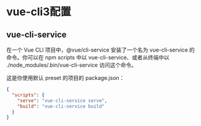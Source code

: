 # vue-cli3配置

## vue-cli-service 
在一个 Vue CLI 项目中，@vue/cli-service 安装了一个名为 vue-cli-service 的命令。你可以在 npm scripts 中以 vue-cli-service、或者从终端中以 ./node_modules/.bin/vue-cli-service 访问这个命令。

这是你使用默认 preset 的项目的 package.json：
```JSON
{
  "scripts": {
    "serve": "vue-cli-service serve",
    "build": "vue-cli-service build"
  }
}
```